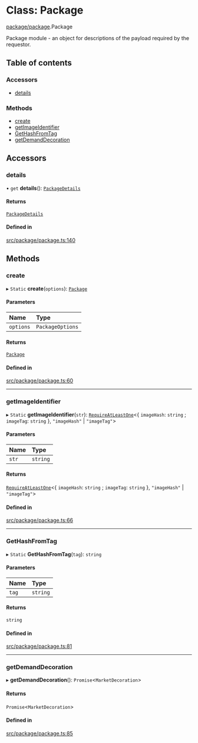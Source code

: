 # Class: Package

[package/package](../modules/package_package).Package

Package module - an object for descriptions of the payload required by the requestor.

## Table of contents

### Accessors

- [details](package_package.Package#details)

### Methods

- [create](package_package.Package#create)
- [getImageIdentifier](package_package.Package#getimageidentifier)
- [GetHashFromTag](package_package.Package#gethashfromtag)
- [getDemandDecoration](package_package.Package#getdemanddecoration)

## Accessors

### details

• `get` **details**(): [`PackageDetails`](../interfaces/package_package.PackageDetails)

#### Returns

[`PackageDetails`](../interfaces/package_package.PackageDetails)

#### Defined in

[src/package/package.ts:140](https://github.com/golemfactory/golem-js/blob/c28a1b0/src/package/package.ts#L140)

## Methods

### create

▸ `Static` **create**(`options`): [`Package`](package_package.Package)

#### Parameters

| Name      | Type             |
| :-------- | :--------------- |
| `options` | `PackageOptions` |

#### Returns

[`Package`](package_package.Package)

#### Defined in

[src/package/package.ts:60](https://github.com/golemfactory/golem-js/blob/c28a1b0/src/package/package.ts#L60)

---

### getImageIdentifier

▸ `Static` **getImageIdentifier**(`str`): [`RequireAtLeastOne`](../modules/utils_types#requireatleastone)<{ `imageHash`: `string` ; `imageTag`: `string` }, `"imageHash"` \| `"imageTag"`\>

#### Parameters

| Name  | Type     |
| :---- | :------- |
| `str` | `string` |

#### Returns

[`RequireAtLeastOne`](../modules/utils_types#requireatleastone)<{ `imageHash`: `string` ; `imageTag`: `string` }, `"imageHash"` \| `"imageTag"`\>

#### Defined in

[src/package/package.ts:66](https://github.com/golemfactory/golem-js/blob/c28a1b0/src/package/package.ts#L66)

---

### GetHashFromTag

▸ `Static` **GetHashFromTag**(`tag`): `string`

#### Parameters

| Name  | Type     |
| :---- | :------- |
| `tag` | `string` |

#### Returns

`string`

#### Defined in

[src/package/package.ts:81](https://github.com/golemfactory/golem-js/blob/c28a1b0/src/package/package.ts#L81)

---

### getDemandDecoration

▸ **getDemandDecoration**(): `Promise`<`MarketDecoration`\>

#### Returns

`Promise`<`MarketDecoration`\>

#### Defined in

[src/package/package.ts:85](https://github.com/golemfactory/golem-js/blob/c28a1b0/src/package/package.ts#L85)
